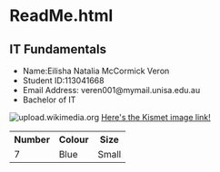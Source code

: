 # ReadMe.html


<h2>IT Fundamentals</h2>
<ul> 
  <li>Name:Eilisha Natalia McCormick Veron
  <li>Student ID:113041668
  <li>Email Address: veren001@mymail.unisa.edu.au
  <li>Bachelor of IT</ul>
    
   
<img src="https://upload.wikimedia.org/wikipedia/commons/thumb/0/03/Kismet-IMG_6007-black.jpg/800px-Kismet-IMG_6007-black.jpg" alt="upload.wikimedia.org">
<a href="https://upload.wikimedia.org/wikipedia/commons/thumb/0/03/Kismet-IMG_6007-black.jpg/800px-Kismet-IMG_6007-black.jpg">Here's the Kismet image link!</a>

<table>
  <tr>
    <th>Number</th>
    <th>Colour</th>
    <th>Size</th>
  </tr>
  <tr>
    <td>7</td>
    <td>Blue</td>
    <td>Small</td>
    </table>
